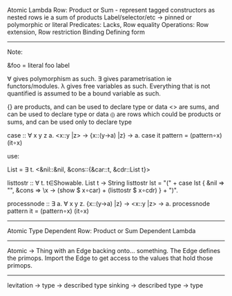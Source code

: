 Atomic
Lambda
Row: Product or Sum - represent tagged constructors as nested rows ie a sum of products
Label/selector/etc -> pinned or polymorphic or literal
Predicates: Lacks, Row equality
Operations: Row extension, Row restriction
Binding
Defining form

---

Note:

&foo = literal foo label

∀ gives polymorphism as such.
∃ gives parametrisation ie functors/modules.
λ gives free variables as such.
Everything that is not quantified is assumed to be a bound variable as such.

{} are products, and can be used to declare type or data
<> are sums, and can be used to declare type or data
⦇⦈ are rows which could be products or sums, and can be used only to declare type

case :: ∀ x y z a. <x::y |z> → {x::(y→a) |z} → a.
case it pattern = (pattern∘x) (it∘x)

use:

List = ∃ t. <&nil::&nil, &cons::{&car::t, &cdr::List t}>

listtostr :: ∀ t. t∈Showable. List t → String
listtostr lst = "(" +
  case lst {
    &nil   ⇒ "",
    &cons  ⇒ \x → (show $ x∘car) + (listtostr $ x∘cdr)
  } + ")".

processnode :: ∃ a. ∀ x y z. {x::(y→a) |z} → <x::y |z> → a.
processnode pattern it = (pattern∘x) (it∘x)

---

Atomic Type
Dependent Row: Product or Sum
Dependent Lambda

---

Atomic -> Thing with an Edge backing onto... something. The Edge defines the primops. Import the Edge to get access to the values that hold those primops.

---

levitation -> type -> described type
sinking -> described type -> type
